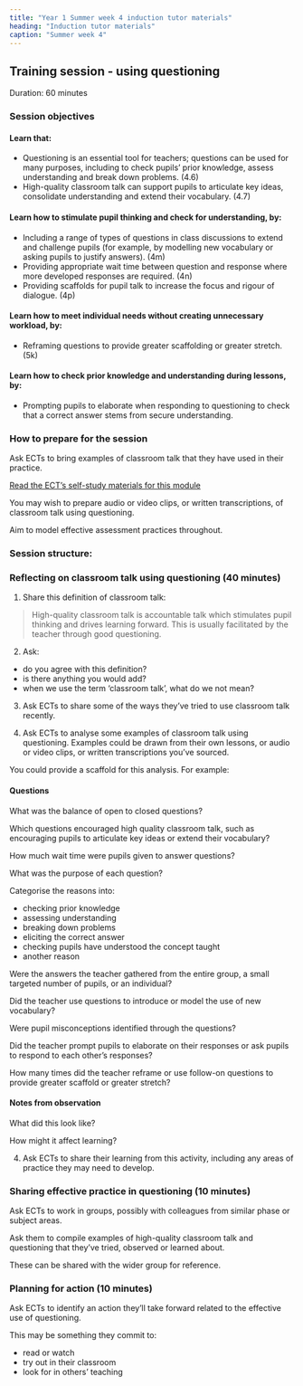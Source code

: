 ```yaml
---
title: "Year 1 Summer week 4 induction tutor materials"
heading: "Induction tutor materials"
caption: "Summer week 4"
---
```


## Training session - using questioning

Duration: 60 minutes

### Session objectives

#### Learn that:

- Questioning is an essential tool for teachers; questions can be used for many purposes, including to check pupils’ prior knowledge, assess understanding and break down problems. (4.6)
- High-quality classroom talk can support pupils to articulate key ideas, consolidate understanding and extend their vocabulary. (4.7)

#### Learn how to stimulate pupil thinking and check for understanding, by:

- Including a range of types of questions in class discussions to extend and challenge pupils (for example, by modelling new vocabulary or asking pupils to justify answers). (4m)
- Providing appropriate wait time between question and response where more developed responses are required. (4n)
- Providing scaffolds for pupil talk to increase the focus and rigour of dialogue. (4p) 

#### Learn how to meet individual needs without creating unnecessary workload, by:

- Reframing questions to provide greater scaffolding or greater stretch. (5k)

#### Learn how to check prior knowledge and understanding during lessons, by:

- Prompting pupils to elaborate when responding to questioning to check that a correct answer stems from secure understanding.

### How to prepare for the session

Ask ECTs to bring examples of classroom talk that they have used in their practice.

[Read the ECT’s self-study materials for this module](/education-development-trust/year-1-assessment-feedback-and-questioning/summer-week-4-ect-instructions)

You may wish to prepare audio or video clips, or written transcriptions, of classroom talk using questioning.

Aim to model effective assessment practices throughout.

### Session structure:

### Reflecting on classroom talk using questioning (40 minutes)

1. Share this definition of classroom talk:

> High-quality classroom talk is accountable talk which stimulates pupil thinking and drives learning forward. This is usually facilitated by the teacher through good questioning.

2. Ask:

- do you agree with this definition?
- is there anything you would add?
- when we use the term ‘classroom talk’, what do we not mean? 

3. Ask ECTs to share some of the ways they’ve tried to use classroom talk recently.

4. Ask ECTs to analyse some examples of classroom talk using questioning. Examples could be drawn from their own lessons, or audio or video clips, or written transcriptions you’ve sourced.

You could provide a scaffold for this analysis. For example:

#### Questions

What was the balance of open to closed questions? 

Which questions encouraged high quality classroom talk, such as encouraging pupils to articulate key ideas or extend their vocabulary?

How much wait time were pupils given to answer questions?

What was the purpose of each question?

Categorise the reasons into: 

- checking prior knowledge
- assessing understanding
- breaking down problems
- eliciting the correct answer
- checking pupils have understood the concept taught
- another reason

Were the answers the teacher gathered from the entire group, a small targeted number of pupils, or an individual?

Did the teacher use questions to introduce or model the use of new vocabulary?

Were pupil misconceptions identified through the questions?

Did the teacher prompt pupils to elaborate on their responses or ask pupils to respond to each other’s responses?

How many times did the teacher reframe or use follow-on questions to provide greater scaffold or greater stretch?

#### Notes from observation

What did this look like?

How might it affect learning?

4. Ask ECTs to share their learning from this activity, including any areas of practice they may need to develop.

### Sharing effective practice in questioning (10 minutes) 

Ask ECTs to work in groups, possibly with colleagues from similar phase or subject areas.

Ask them to compile examples of high-quality classroom talk and questioning that they’ve tried, observed or learned about.

These can be shared with the wider group for reference.

### Planning for action (10 minutes)  

Ask ECTs to identify an action they’ll take forward related to the effective use of questioning.

This may be something they commit to:

- read or watch
- try out in their classroom
- look for in others’ teaching